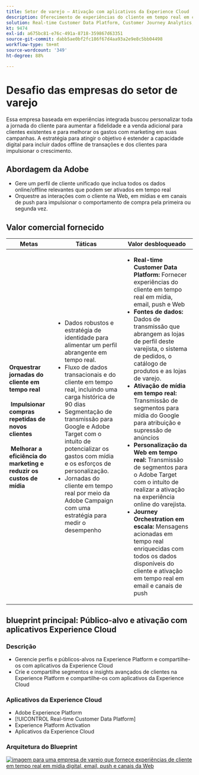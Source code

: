 ```yaml
---
title: Setor de varejo – Ativação com aplicativos da Experience Cloud
description: Oferecimento de experiências do cliente em tempo real em canais de mídia digital, email, push e Web.
solution: Real-time Customer Data Platform, Customer Journey Analytics, Journey Orchestration, Campaign, Analytics, Target
kt: 9474
exl-id: a675bc81-e76c-491a-8718-359867d63351
source-git-commit: dabb5ae0bf2fc186f67d4aa93a2e9e8c5bb04498
workflow-type: tm+mt
source-wordcount: '349'
ht-degree: 88%

---
```


# Desafio das empresas do setor de varejo

Essa empresa baseada em experiências integrada buscou personalizar toda a jornada do cliente para aumentar a fidelidade e a venda adicional para clientes existentes e para melhorar os gastos com marketing em suas campanhas. A estratégia para atingir o objetivo é estender a capacidade digital para incluir dados offline de transações e dos clientes para impulsionar o crescimento.

## Abordagem da Adobe

* Gere um perfil de cliente unificado que inclua todos os dados online/offline relevantes que podem ser ativados em tempo real
* Orquestre as interações com o cliente na Web, em mídias e em canais de push para impulsionar o comportamento de compra pela primeira ou segunda vez.

## Valor comercial fornecido

| Metas | Táticas | Valor desbloqueado |
|---|---|---|
| **Orquestrar jornadas do cliente em tempo real **<br></br>** Impulsionar compras repetidas de novos clientes **<br></br>** Melhorar a eficiência do marketing e reduzir os custos de mídia**</ul> | <ul><li>Dados robustos e estratégia de identidade para alimentar um perfil abrangente em tempo real.</li><li>Fluxo de dados transacionais e do cliente em tempo real, incluindo uma carga histórica de 90 dias</li><li>Segmentação de transmissão para Google e Adobe Target com o intuito de potencializar os gastos com mídia e os esforços de personalização.</li><li>Jornadas do cliente em tempo real por meio da Adobe Campaign com uma estratégia para medir o desempenho</li></ul> | <ul><li><strong>Real-time Customer Data Platform:</strong> Fornecer experiências do cliente em tempo real em mídia, email, push e Web</li><li><strong>Fontes de dados:</strong> Dados de transmissão que abrangem as lojas de perfil deste varejista, o sistema de pedidos, o catálogo de produtos e as lojas de varejo.</li><li><strong>Ativação de mídia em tempo real:</strong> Transmissão de segmentos para mídia do Google para atribuição e supressão de anúncios</li><li><strong>Personalização da Web em tempo real:</strong> Transmissão de segmentos para o Adobe Target com o intuito de realizar a ativação na experiência online do varejista.</li><li><strong>Journey Orchestration em escala:</strong> Mensagens acionadas em tempo real enriquecidas com todos os dados disponíveis do cliente e ativação em tempo real em email e canais de push</li></ul> |

## blueprint principal: Público-alvo e ativação com aplicativos Experience Cloud

### Descrição

<ul><li>Gerencie perfis e públicos-alvos na Experience Platform e compartilhe-os com aplicativos da Experience Cloud</li><li>Crie e compartilhe segmentos e insights avançados de clientes na Experience Platform e compartilhe-os com aplicativos da Experience Cloud</li></ul>

### Aplicativos da Experience Cloud

<ul><li>Adobe Experience Platform</li><li>[!UICONTROL Real-time Customer Data Platform]</li><li>Experience Platform Activation</li><li>Aplicativos da Experience Cloud</li></ul>

### Arquitetura do Blueprint

<a href="https://experienceleague.adobe.com/docs/blueprints-learn/architecture/audience-activation/platform-and-applications.html?lang=pt-BR"><img alt="imagem para uma empresa de varejo que fornece experiências de cliente em tempo real em mídia digital, email, push e canais da Web" src="https://experienceleague.adobe.com/docs/blueprints-learn/assets/aep+apps_vertical.svg?lang=en" class="modal-image" /></a>
